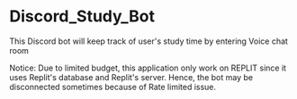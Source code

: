 # Discord_Study_Bot
This Discord bot will keep track of user's study time by entering Voice chat room

Notice: Due to limited budget, this application only work on REPLIT since it uses Replit's database and Replit's server. Hence, the bot may be disconnected sometimes because of Rate limited issue.
